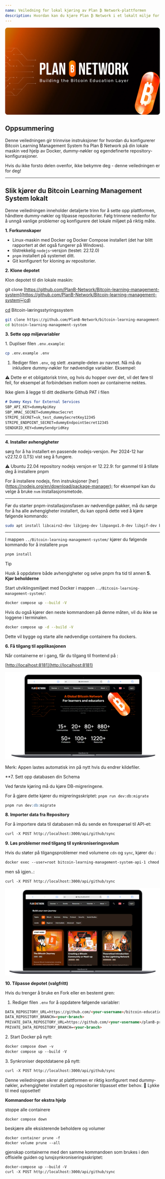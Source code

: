 ```yaml
---
name: Veiledning for lokal kjøring av Plan ₿ Network-plattformen
description: Hvordan kan du kjøre Plan ₿ Network i et lokalt miljø for å teste innholdsbidraget mitt eller korrekturlesing/gjennomgang av pedagogisk innhold på Plan ₿ Network?
---
```

![github](assets/cover.webp)

## Oppsummering

Denne veiledningen gir trinnvise instruksjoner for hvordan du konfigurerer Bitcoin Learning Management System fra Plan ₿ Network på din lokale maskin ved hjelp av Docker, dummy-nøkler og egendefinerte repository-konfigurasjoner.

Hvis du ikke forsto delen ovenfor, ikke bekymre deg - denne veiledningen er for deg!

---
## **Slik kjører du Bitcoin Learning Management System lokalt**

Denne veiledningen inneholder detaljerte trinn for å sette opp plattformen, håndtere dummy-nøkler og tilpasse repositorier. Følg trinnene nedenfor for å unngå vanlige problemer og konfigurere det lokale miljøet på riktig måte.

**1. Forkunnskaper**


- Linux-maskin med Docker og Docker Compose installert (det har blitt rapportert at det også fungerer på Windows).
- tilstrekkelig `nodejs`-versjon (testet: 22.12.0)
- `pnpm` installert på systemet ditt.
- Git konfigurert for kloning av repositorier.

**2. Klone depotet**

Klon depotet til din lokale maskin:

git clone [https://github.com/PlanB-Network/Bitcoin-learning-management-system](https://github.com/PlanB-Network/Bitcoin-learning-management-system￼cd)

[cd](https://github.com/PlanB-Network/Bitcoin-learning-management-system￼cd) Bitcoin-læringsstyringssystem

```bash
git clone https://github.com/PlanB-Network/bitcoin-learning-management-system
cd bitcoin-learning-management-system
```

**3. Sette opp miljøvariabler**

1\. Dupliser filen `.env.example`:

```bash
cp .env.example .env
```

1. Rediger filen `.env`, og slett .example-delen av navnet. Nå må du inkludere dummy-nøkler for nødvendige variabler. Eksempel:

⚠️ Dette er et obligatorisk trinn, og hvis du hopper over det, vil det føre til feil, for eksempel at forbindelsen mellom noen av containerne nektes.

Ikke glem å legge til ditt dedikerte Github PAT i filen

```markdown
# Dummy Keys for External Services
SBP_API_KEY=dummyApiKey
SBP_HMAC_SECRET=dummyHmacSecret
STRIPE_SECRET=sk_test_dummySecretKey12345
STRIPE_ENDPOINT_SECRET=dummyEndpointSecret12345
SENDGRID_KEY=dummySendgridKey
```

---
**4. Installer avhengigheter**

sørg for å ha installert en passende nodejs-versjon. Per 2024-12 har v22.12.0 (LTS) vist seg å fungere.

⚠️ Ubuntu 22.04 repository nodejs versjon er 12.22.9: for gammel til å tillate deg å installere pnpm

For å installere nodejs, finn instruksjoner [her] (https://nodejs.org/en/download/package-manager); for eksempel kan du velge å bruke `nvm` installasjonsmetode.

---
Før du starter pnpm-installasjonsfasen av nødvendige pakker, må du sørge for å ha alle avhengigheter installert, du kan oppnå dette ved å kjøre følgende kommando:

```bash
sudo apt install libcairo2-dev libjpeg-dev libpango1.0-dev libgif-dev build-essential g++ libpixman-1-dev
```

---
I mappen `../Bitcoin-learning-management-system/` kjører du følgende kommando for å installere `pnpm`

```bash
pnpm install
```

> [!TIP]
> Husk å oppdatere både avhengigheter og selve pnpm fra tid til annen
**5. Kjør beholderne**

Start utviklingsmiljøet med Docker i mappen `../Bitcoin-learning-management-system/`:

```bash
docker compose up --build -V
```

Hvis du også kjører den neste kommandoen på denne måten, vil du ikke se loggene i terminalen.

```bash
docker compose up -d --build -V
```

Dette vil bygge og starte alle nødvendige containere fra dockers.

**6. Få tilgang til applikasjonen**

Når containerne er i gang, får du tilgang til frontend på :

\[<http://localhost:8181](http://localhost:8181)>

![Plan ₿ Network Local](assets/en/1.webp)

Merk: Appen lastes automatisk inn på nytt hvis du endrer kildefiler.

**7. Sett opp databasen din Schema

Ved første kjøring må du kjøre DB-migreringene.

For å gjøre dette kjører du migreringsskriptet: `pnpm run dev:db:migrate`

```markdown
pnpm run dev:db:migrate
```

**8. Importer data fra Repository**

For å importere data til databasen må du sende en forespørsel til API-et:

```markdown
curl -X POST http://localhost:3000/api/github/sync
```

**9. Løs problemer med tilgang til synkroniseringsvolum**

Hvis du støter på tilgangsproblemer med volumene `cdn` og `sync`, kjører du :

```markdown
docker exec --user=root bitcoin-learning-management-system-api-1 chmod 777 /tmp/{sync,cdn}
```

men så igjen..:

```markdown
curl -X POST http://localhost:3000/api/github/sync
```

![Plan ₿ Network Local](assets/en/2.webp)

**10. Tilpasse depotet (valgfritt)**

Hvis du trenger å bruke en Fork eller en bestemt gren:

1. Rediger filen `.env` for å oppdatere følgende variabler:

```markdown
DATA_REPOSITORY_URL=https://github.com/<your-username>/bitcoin-educational-content.git
DATA_REPOSITORY_BRANCH=<your-branch>
PRIVATE_DATA_REPOSITORY_URL=https://github.com/<your-username>/planB-premium-content.git
PRIVATE_DATA_REPOSITORY_BRANCH=<your-branch>
```

2\. Start Docker på nytt:

```markdown
docker compose down -v
docker compose up --build -V
```

3\. Synkroniser depotdataene på nytt:

```markdown
curl -X POST http://localhost:3000/api/github/sync
```

Denne veiledningen sikrer at plattformen er riktig konfigurert med dummy-nøkler, avhengigheter installert og repositorier tilpasset etter behov. 🎉 Lykke til med oppsettet!

**Kommandoer for ekstra hjelp**

stoppe alle containere

```
docker compose down
```

beskjære alle eksisterende beholdere og volumer

```
docker container prune -f
docker volume prune --all
```

gjenskap containerne med den samme kommandoen som brukes i den offisielle guiden og lunsjsynkroniseringsskriptet:

```
docker-compose up --build -V
curl -X POST http://localhost:3000/api/github/sync
```